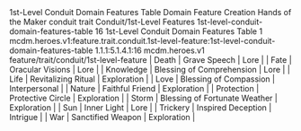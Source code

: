 <ability>
  <name>1st-Level Conduit Domain Features Table</name>
  <keywords>
    <keyword>Domain</keyword>
  </keywords>
  <type>Feature</type>
  <distance>Creation</distance>
  <target>Hands of the Maker</target>
  <metadata>
    <class>conduit</class>
    <feature_type>trait</feature_type>
    <file_dpath>Conduit/1st-Level Features</file_dpath>
    <item_id>1st-level-conduit-domain-features-table</item_id>
    <item_index>16</item_index>
    <item_name>1st-Level Conduit Domain Features Table</item_name>
    <level>1</level>
    <scc>mcdm.heroes.v1:feature.trait.conduit.1st-level-feature:1st-level-conduit-domain-features-table</scc>
    <scdc>1.1.1:5.1.4.1:16</scdc>
    <source>mcdm.heroes.v1</source>
    <type>feature/trait/conduit/1st-level-feature</type>
  </metadata>
  <effects>
    <effect type="mundane">| Death      | Grave Speech                  | Lore          |
| Fate       | Oracular Visions              | Lore          |
| Knowledge  | Blessing of Comprehension     | Lore          |
| Life       | Revitalizing Ritual           | Exploration   |
| Love       | Blessing of Compassion        | Interpersonal |
| Nature     | Faithful Friend               | Exploration   |
| Protection | Protective Circle             | Exploration   |
| Storm      | Blessing of Fortunate Weather | Exploration   |
| Sun        | Inner Light                   | Lore          |
| Trickery   | Inspired Deception            | Intrigue      |
| War        | Sanctified Weapon             | Exploration   |</effect>
  </effects>
</ability>
